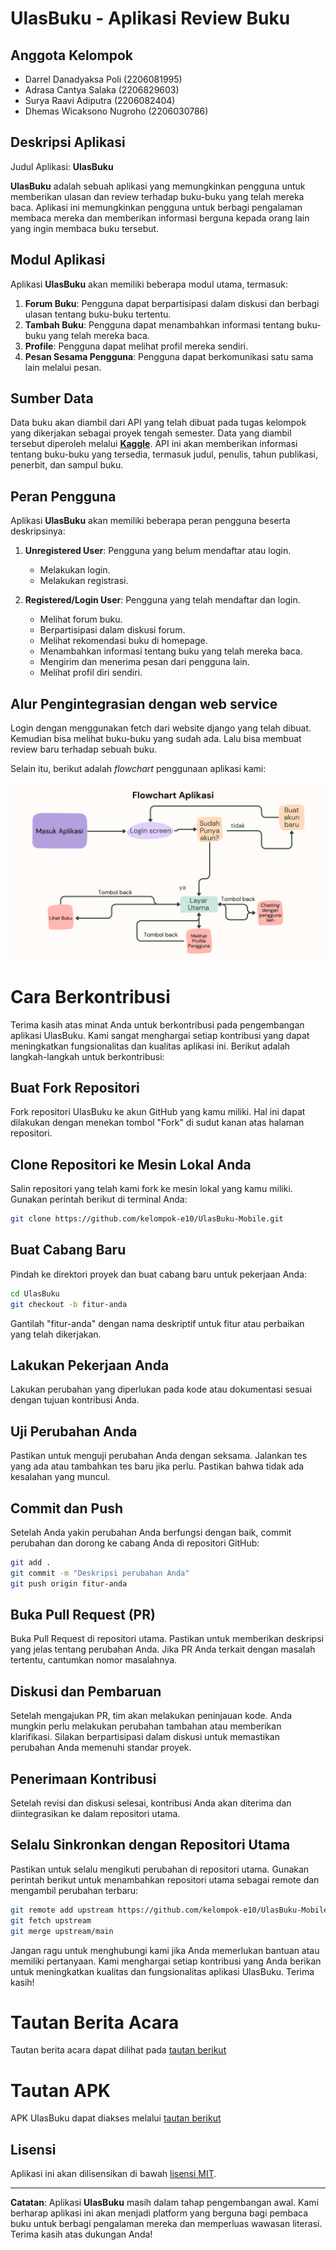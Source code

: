 # UlasBuku - Aplikasi Review Buku

## Anggota Kelompok

- Darrel Danadyaksa Poli (2206081995)
- Adrasa Cantya Salaka (2206829603)
- Surya Raavi Adiputra (2206082404)
- Dhemas Wicaksono Nugroho (2206030786)

## Deskripsi Aplikasi

Judul Aplikasi: **UlasBuku**

**UlasBuku** adalah sebuah aplikasi yang memungkinkan pengguna untuk memberikan ulasan dan review terhadap buku-buku yang telah mereka baca. Aplikasi ini memungkinkan pengguna untuk berbagi pengalaman membaca mereka dan memberikan informasi berguna kepada orang lain yang ingin membaca buku tersebut.

## Modul Aplikasi

Aplikasi **UlasBuku** akan memiliki beberapa modul utama, termasuk:

1. **Forum Buku**: Pengguna dapat berpartisipasi dalam diskusi dan berbagi ulasan tentang buku-buku tertentu.
2. **Tambah Buku**: Pengguna dapat menambahkan informasi tentang buku-buku yang telah mereka baca.
3. **Profile**: Pengguna dapat melihat profil mereka sendiri.
4. **Pesan Sesama Pengguna**: Pengguna dapat berkomunikasi satu sama lain melalui pesan.

## Sumber Data

Data buku akan diambil dari API yang telah dibuat pada tugas kelompok yang dikerjakan sebagai proyek tengah semester. Data yang diambil tersebut diperoleh melalui [**Kaggle**](https://www.kaggle.com/datasets/arashnic/book-recommendation-dataset/). API ini akan memberikan informasi tentang buku-buku yang tersedia, termasuk judul, penulis, tahun publikasi, penerbit, dan sampul buku.

## Peran Pengguna

Aplikasi **UlasBuku** akan memiliki beberapa peran pengguna beserta deskripsinya:

1. **Unregistered User**: Pengguna yang belum mendaftar atau login.
   - Melakukan login.
   - Melakukan registrasi.


2. **Registered/Login User**: Pengguna yang telah mendaftar dan login.
   - Melihat forum buku.
   - Berpartisipasi dalam diskusi forum.
   - Melihat rekomendasi buku di homepage.
   - Menambahkan informasi tentang buku yang telah mereka baca.
   - Mengirim dan menerima pesan dari pengguna lain.
   - Melihat profil diri sendiri.

## Alur Pengintegrasian dengan web service

Login dengan menggunakan fetch dari website django yang telah dibuat. Kemudian bisa melihat buku-buku yang sudah ada. Lalu bisa membuat review baru terhadap sebuah buku.

Selain itu, berikut adalah _flowchart_ penggunaan aplikasi kami:

![Alt text](ReadmePic/Flowchart.png)

# Cara Berkontribusi

Terima kasih atas minat Anda untuk berkontribusi pada pengembangan aplikasi UlasBuku. Kami sangat menghargai setiap kontribusi yang dapat meningkatkan fungsionalitas dan kualitas aplikasi ini. Berikut adalah langkah-langkah untuk berkontribusi:

## Buat Fork Repositori

Fork repositori UlasBuku ke akun GitHub yang kamu miliki. Hal ini dapat dilakukan dengan menekan tombol "Fork" di sudut kanan atas halaman repositori.

## Clone Repositori ke Mesin Lokal Anda

Salin repositori yang telah kami fork ke mesin lokal yang kamu miliki. Gunakan perintah berikut di terminal Anda:

```bash
git clone https://github.com/kelompok-e10/UlasBuku-Mobile.git
```

## Buat Cabang Baru

Pindah ke direktori proyek dan buat cabang baru untuk pekerjaan Anda:

```bash
cd UlasBuku
git checkout -b fitur-anda
```

Gantilah "fitur-anda" dengan nama deskriptif untuk fitur atau perbaikan yang telah dikerjakan.

## Lakukan Pekerjaan Anda

Lakukan perubahan yang diperlukan pada kode atau dokumentasi sesuai dengan tujuan kontribusi Anda.

## Uji Perubahan Anda

Pastikan untuk menguji perubahan Anda dengan seksama. Jalankan tes yang ada atau tambahkan tes baru jika perlu. Pastikan bahwa tidak ada kesalahan yang muncul.

## Commit dan Push

Setelah Anda yakin perubahan Anda berfungsi dengan baik, commit perubahan dan dorong ke cabang Anda di repositori GitHub:

```bash
git add .
git commit -m "Deskripsi perubahan Anda"
git push origin fitur-anda
```

## Buka Pull Request (PR)

Buka Pull Request di repositori utama. Pastikan untuk memberikan deskripsi yang jelas tentang perubahan Anda. Jika PR Anda terkait dengan masalah tertentu, cantumkan nomor masalahnya.

## Diskusi dan Pembaruan

Setelah mengajukan PR, tim akan melakukan peninjauan kode. Anda mungkin perlu melakukan perubahan tambahan atau memberikan klarifikasi. Silakan berpartisipasi dalam diskusi untuk memastikan perubahan Anda memenuhi standar proyek.

## Penerimaan Kontribusi

Setelah revisi dan diskusi selesai, kontribusi Anda akan diterima dan diintegrasikan ke dalam repositori utama.

## Selalu Sinkronkan dengan Repositori Utama

Pastikan untuk selalu mengikuti perubahan di repositori utama. Gunakan perintah berikut untuk menambahkan repositori utama sebagai remote dan mengambil perubahan terbaru:

```bash
git remote add upstream https://github.com/kelompok-e10/UlasBuku-Mobile.git
git fetch upstream
git merge upstream/main
```

Jangan ragu untuk menghubungi kami jika Anda memerlukan bantuan atau memiliki pertanyaan. Kami menghargai setiap kontribusi yang Anda berikan untuk meningkatkan kualitas dan fungsionalitas aplikasi UlasBuku. Terima kasih!

# Tautan Berita Acara

Tautan berita acara dapat dilihat pada [tautan berikut](https://docs.google.com/spreadsheets/d/17apHL7ozM74HWTzj6h73pk9-J-Uv__YU/edit#gid=2005070693)

# Tautan APK

APK UlasBuku dapat diakses melalui [tautan berikut]()

## Lisensi

Aplikasi ini akan dilisensikan di bawah [lisensi MIT](LICENSE).

---

**Catatan**: Aplikasi **UlasBuku** masih dalam tahap pengembangan awal. Kami berharap aplikasi ini akan menjadi platform yang berguna bagi pembaca buku untuk berbagi pengalaman mereka dan memperluas wawasan literasi. Terima kasih atas dukungan Anda!
